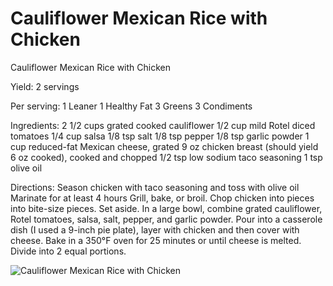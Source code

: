 # Cauliflower Mexican Rice with Chicken



Cauliflower Mexican Rice with Chicken

Yield:
2 servings

Per serving:
1 Leaner
1 Healthy Fat
3 Greens
3 Condiments

Ingredients:
2 1/2 cups grated cooked cauliflower
1/2 cup mild Rotel diced tomatoes
1/4 cup salsa
1/8 tsp salt
1/8 tsp pepper
1/8 tsp garlic powder
1 cup reduced-fat Mexican cheese, grated
9 oz chicken breast (should yield 6 oz cooked), cooked and chopped
1/2 tsp low sodium taco seasoning
1 tsp olive oil

Directions:
Season chicken with taco seasoning and toss with olive oil
Marinate for at least 4 hours
Grill, bake, or broil.
Chop chicken into pieces into bite-size pieces. Set aside.
In a large bowl, combine grated cauliflower, Rotel tomatoes, salsa, salt, pepper, and garlic powder. Pour into a casserole dish (I used a 9-inch pie plate), layer with chicken and then cover with cheese. Bake in a 350°F oven for 25 minutes or until cheese is melted.
Divide into 2 equal portions.

![Cauliflower Mexican Rice with Chicken](images/Cauliflower%20Mexican%20Rice%20with%20Chicken.png)

